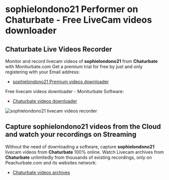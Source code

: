# sophielondono21 Performer on Chaturbate - Free LiveCam videos downloader

## Chaturbate Live Videos Recorder

Monitor and record livecam videos of **sophielondono21** from **Chaturbate** with Moniturbate.com
Get a premium trial for free by just and only registering with your Email address:
* [sophielondono21 Premium videos downloader](https://moniturbate.com/request-demo-licence-key.html)

Free livecam videos downloader - Moniturbate Software:
* [Chaturbate videos downloader](https://moniturbate.com/moniturbate-download-software.html)

![sophielondono21 livecam videos recorder](https://peachurnet.com/templates/moniturbate-software.png)


## Capture sophielondono21 videos from the Cloud and watch your recordings on Streaming

Without the need of downloading a software, capture **sophielondono21** livecam videos from **Chaturbate** 100% online.
Watch Livecam archives from **Chaturbate** unlimitedly from thousands of existing recordings, only on Peachurbate.com and its websites network:
* [Chaturbate videos archives](https://peachurnet.com/)